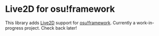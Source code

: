 # Live2D for osu!framework
This library adds [Live2D](https://www.live2d.com/) support for [osu!framework](https://github.com/ppy/osu-framework). Currently a work-in-progress project. Check back later!